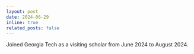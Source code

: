 ```yaml
---
layout: post
date: 2024-06-29
inline: true
related_posts: false
---
```


Joined Georgia Tech as a visiting scholar from June 2024 to August 2024.


